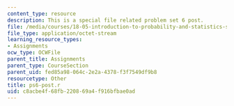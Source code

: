```yaml
---
content_type: resource
description: This is a special file related problem set 6 post.
file: /media/courses/18-05-introduction-to-probability-and-statistics-spring-2014/c8acbe4f68fb220869a4f916bfbae0ad_ps6-post.r
file_type: application/octet-stream
learning_resource_types:
- Assignments
ocw_type: OCWFile
parent_title: Assignments
parent_type: CourseSection
parent_uid: fed85a98-064c-2e2a-4378-f3f7549df9b8
resourcetype: Other
title: ps6-post.r
uid: c8acbe4f-68fb-2208-69a4-f916bfbae0ad
---
```

